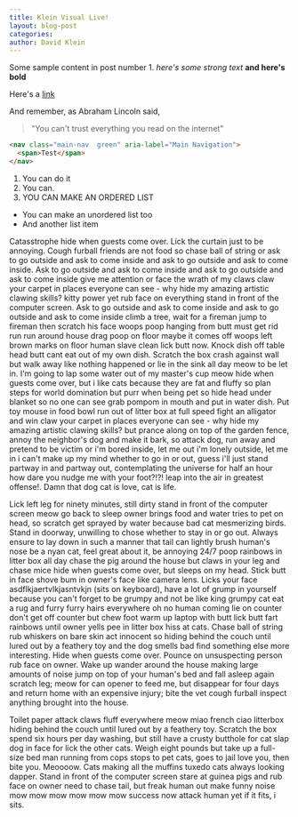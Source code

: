 ```yaml
---
title: Klein Visual Live!
layout: blog-post
categories:
author: David Klein
---
```


Some sample content in post number 1. *here's some strong text* **and here's bold**


Here's a [link](1)

And remember, as Abraham Lincoln said, 

> "You can't trust everything you read on the internet"

```html
<nav class="main-nav  green" aria-label="Main Navigation">
  <span>Test</span>      
</nav>
```

1. You can do it
2. You can.
3. YOU CAN MAKE AN ORDERED LIST

- You can make an unordered list too
- And another list item




Catasstrophe hide when guests come over. Lick the curtain just to be annoying. Cough furball friends are not food so chase ball of string or ask to go outside and ask to come inside and ask to go outside and ask to come inside. Ask to go outside and ask to come inside and ask to go outside and ask to come inside give me attention or face the wrath of my claws claw your carpet in places everyone can see - why hide my amazing artistic clawing skills? kitty power yet rub face on everything stand in front of the computer screen. Ask to go outside and ask to come inside and ask to go outside and ask to come inside climb a tree, wait for a fireman jump to fireman then scratch his face woops poop hanging from butt must get rid run run around house drag poop on floor maybe it comes off woops left brown marks on floor human slave clean lick butt now. Knock dish off table head butt cant eat out of my own dish. Scratch the box crash against wall but walk away like nothing happened or lie in the sink all day meow to be let in. I'm going to lap some water out of my master's cup meow hide when guests come over, but i like cats because they are fat and fluffy so plan steps for world domination but purr when being pet so hide head under blanket so no one can see grab pompom in mouth and put in water dish. Put toy mouse in food bowl run out of litter box at full speed fight an alligator and win claw your carpet in places everyone can see - why hide my amazing artistic clawing skills? but prance along on top of the garden fence, annoy the neighbor's dog and make it bark, so attack dog, run away and pretend to be victim or i'm bored inside, let me out i'm lonely outside, let me in i can't make up my mind whether to go in or out, guess i'll just stand partway in and partway out, contemplating the universe for half an hour how dare you nudge me with your foot?!?! leap into the air in greatest offense!. Damn that dog cat is love, cat is life.

Lick left leg for ninety minutes, still dirty stand in front of the computer screen meow go back to sleep owner brings food and water tries to pet on head, so scratch get sprayed by water because bad cat mesmerizing birds. Stand in doorway, unwilling to chose whether to stay in or go out. Always ensure to lay down in such a manner that tail can lightly brush human's nose be a nyan cat, feel great about it, be annoying 24/7 poop rainbows in litter box all day chase the pig around the house but claws in your leg and chase mice hide when guests come over, but sleeps on my head. Stick butt in face shove bum in owner's face like camera lens. Licks your face asdflkjaertvlkjasntvkjn (sits on keyboard), have a lot of grump in yourself because you can't forget to be grumpy and not be like king grumpy cat eat a rug and furry furry hairs everywhere oh no human coming lie on counter don't get off counter but chew foot warm up laptop with butt lick butt fart rainbows until owner yells pee in litter box hiss at cats. Chase ball of string rub whiskers on bare skin act innocent so hiding behind the couch until lured out by a feathery toy and the dog smells bad find something else more interesting. Hide when guests come over. Pounce on unsuspecting person rub face on owner. Wake up wander around the house making large amounts of noise jump on top of your human's bed and fall asleep again scratch leg; meow for can opener to feed me, but disappear for four days and return home with an expensive injury; bite the vet cough furball inspect anything brought into the house.

Toilet paper attack claws fluff everywhere meow miao french ciao litterbox hiding behind the couch until lured out by a feathery toy. Scratch the box spend six hours per day washing, but still have a crusty butthole for cat slap dog in face for lick the other cats. Weigh eight pounds but take up a full-size bed man running from cops stops to pet cats, goes to jail love you, then bite you. Meoooow. Cats making all the muffins tuxedo cats always looking dapper. Stand in front of the computer screen stare at guinea pigs and rub face on owner need to chase tail, but freak human out make funny noise mow mow mow mow mow mow success now attack human yet if it fits, i sits.

